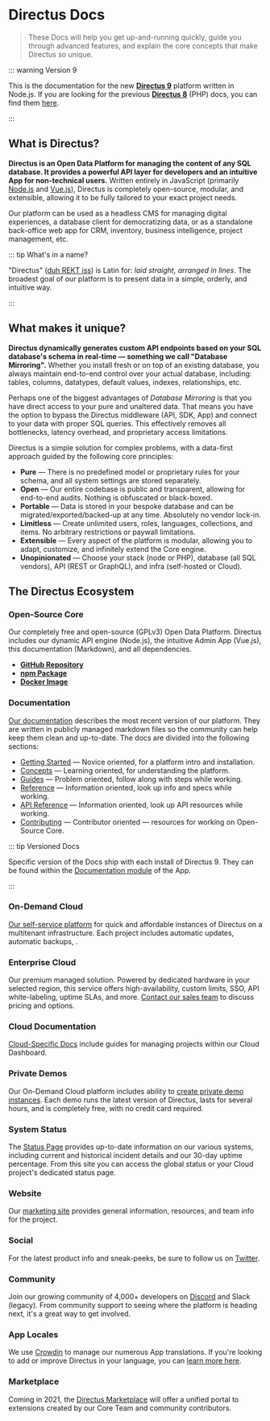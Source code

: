 # Directus Docs

> These Docs will help you get up-and-running quickly, guide you through advanced features, and explain the core concepts
> that make Directus so unique.

::: warning Version 9

This is the documentation for the new **[Directus 9](https://github.com/directus/directus)** platform written in
Node.js. If you are looking for the previous **[Directus 8](https://github.com/directus/v8-archive/releases/latest)**
(PHP) docs, you can find them [here](https://v8.docs.directus.io).

:::

## What is Directus?

**Directus is an Open Data Platform for managing the content of any SQL database. It provides a powerful API layer for developers and an intuitive App for non-technical users.** Written entirely in JavaScript (primarily [Node.js](https://nodejs.dev) and [Vue.js](https://vuejs.org)), Directus is completely open-source, modular, and extensible, allowing it to be fully tailored to your exact project needs.

Our platform can be used as a headless CMS for managing digital experiences, a database client for democratizing data, or as a standalone back-office web app for CRM, inventory, business intelligence, project management, etc.

::: tip What's in a name?

"Directus" ([duh REKT iss](http://audio.pronouncekiwi.com/Salli/Directus)) is Latin for: _laid straight, arranged in
lines_. The broadest goal of our platform is to present data in a simple, orderly, and intuitive way.

:::

## What makes it unique?

**Directus dynamically generates custom API endpoints based on your SQL database's schema in real-time — something we call "Database Mirroring".** Whether you install fresh or on top of an existing database, you always maintain end-to-end control over your actual database, including: tables, columns, datatypes, default values, indexes, relationships, etc.

Perhaps one of the biggest advantages of _Database Mirroring_ is that you have direct access to your pure and unaltered data. That means you have the option to bypass the Directus middleware (API, SDK, App) and connect to your data with proper SQL queries. This effectively removes all bottlenecks, latency overhead, and proprietary access limitations.

Directus is a simple solution for complex problems, with a data-first approach guided by the following core principles:

- **Pure** — There is no predefined model or proprietary rules for your schema, and all system settings are stored separately.
- **Open** — Our entire codebase is public and transparent, allowing for end-to-end audits. Nothing is obfuscated or
  black-boxed.
- **Portable** — Data is stored in your bespoke database and can be migrated/exported/backed-up at any time. Absolutely
  no vendor lock-in.
- **Limitless** — Create unlimited users, roles, languages, collections, and items. No arbitrary restrictions or paywall
  limitations.
- **Extensible** — Every aspect of the platform is modular, allowing you to adapt, customize, and infinitely extend the
  Core engine.
- **Unopinionated** — Choose your stack (node or PHP), database (all SQL vendors), API (REST or GraphQL), and infra
  (self-hosted or Cloud).

## The Directus Ecosystem

### Open-Source Core

Our completely free and open-source (GPLv3) Open Data Platform. Directus includes our dynamic API engine (Node.js), the intuitive Admin App (Vue.js), this documentation (Markdown), and all dependencies.

- **[GitHub Repository](https://github.com/directus/directus)**
- **[npm Package](https://www.npmjs.com/package/directus)**
- **[Docker Image](https://hub.docker.com/r/directus/directus)**

### Documentation

[Our documentation](https://docs.directus.io) describes the most recent version of our platform. They are written in
publicly managed markdown files so the community can help keep them clean and up-to-date. The docs are divided into the following sections:

- [Getting Started](/getting-started/introduction/) — Novice oriented, for a platform intro and installation.
- [Concepts](/concepts/platform-overview/) — Learning oriented, for understanding the platform.
- [Guides](/guides/projects/) — Problem oriented, follow along with steps while working.
- [Reference](/reference/command-line-interface/) — Information oriented, look up info and specs while working.
- [API Reference](/reference/api/introduction/) — Information oriented, look up API resources while working.
- [Contributing](/contributing/introduction/) — Contributor oriented — resources for working on Open-Source Core.

::: tip Versioned Docs

Specific version of the Docs ship with each install of Directus 9. They can be found within the [Documentation module](/concepts/app-overview.html#documentation) of the App.

:::

### On-Demand Cloud

[Our self-service platform](https://directus.cloud) for quick and affordable instances of Directus on a multitenant infrastructure. Each project includes automatic updates, automatic backups, .

### Enterprise Cloud

Our premium managed solution. Powered by dedicated hardware in your selected region, this service offers high-availability, custom limits, SSO, API white-labeling, uptime SLAs, and more. [Contact our sales team](https://directus.io/contact/) to discuss pricing and options.

### Cloud Documentation

[Cloud-Specific Docs](https://directus.cloud/docs) include guides for managing projects within our Cloud Dashboard.

### Private Demos

Our On-Demand Cloud platform includes ability to [create private demo instances](https://directus.cloud/docs#creating-a-private-demo). Each demo runs the latest version of Directus, lasts for several hours, and is completely free, with no credit card required.

### System Status

The [Status Page](https://status.directus.cloud) provides up-to-date information on our various systems, including current and historical incident details and our 30-day uptime percentage. From this site you can access the global status or your Cloud project's dedicated status page.

### Website

Our [marketing site](https://directus.io) provides general information, resources, and team info for the project.

### Social

For the latest product info and sneak-peeks, be sure to follow us on [Twitter](https://twitter.com/directus).

### Community

Join our growing community of 4,000+ developers on [Discord](https://directus.chat) and Slack (legacy). From community support to seeing where the platform is heading next, it's a great way to get involved.

### App Locales

We use [Crowdin](https://locales.directus.io/) to manage our numerous App translations. If you're looking to add or improve Directus in your language, you can [learn more here](#).

### Marketplace

Coming in 2021, the [Directus Marketplace](https://directus.market/) will offer a unified portal to extensions created by our Core Team and community contributors.
